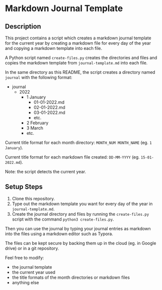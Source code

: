 # Markdown Journal Template

## Description

This project contains a script which creates a markdown journal template for the current year by creating a markdown file for every day of the year and copying a markdown template into each file.

A Python script named `create-files.py` creates the directories and files and copies the markdown template from `journal-template.md` into each file.

In the same directory as this README, the script creates a directory named `journal` with the following format:

- journal
    - 2022
        - 1 January
            - 01-01-2022.md
            - 02-01-2022.md
            - 03-01-2022.md
            - etc.
        - 2 February
        - 3 March
        - etc.

Current title format for each month directory: `MONTH_NUM MONTH_NAME` (eg. `1 January`).

Current title format for each markdown file created: `DD-MM-YYYY` (eg. `15-01-2022.md`).

Note: the script detects the current year.

## Setup Steps

1. Clone this repository.
2. Type out the markdown template you want for every day of the year in `journal-template.md`.
3. Create the journal directory and files by running the `create-files.py` script with the command `python3 create-files.py`.

Then you can use the journal by typing your journal entries as markdown into the files using a markdown editor such as Typora.

The files can be kept secure by backing them up in the cloud (eg. in Google drive) or in a git repository.

Feel free to modify:
- the journal template
- the current year used
- the title formats of the month directories or markdown files
- anything else
